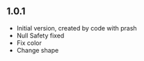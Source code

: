 ## 1.0.1
- Initial version, created by code with prash
- Null Safety fixed
- Fix color
- Change shape